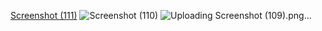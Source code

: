 [Screenshot (111)](https://github.com/Karan-Kumar-Mishra/QR-CODE-generator/assets/93134411/23e9dbc7-90c1-4d62-92b2-f01014284db5)
![Screenshot (110)](https://github.com/Karan-Kumar-Mishra/QR-CODE-generator/assets/93134411/ae9858a6-720f-45d3-8b76-960a36cd3c38)
![Uploading Screenshot (109).png…]()
